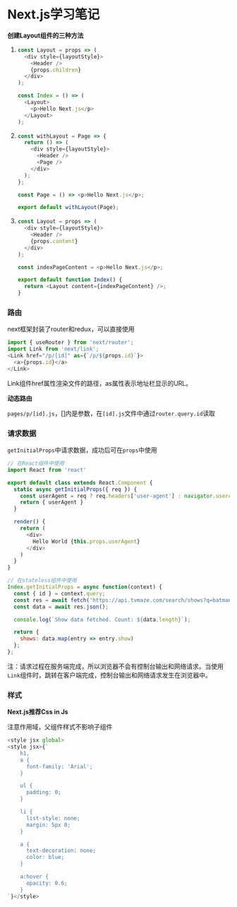 # Next.js学习笔记
**创建Layout组件的三种方法**

1. ```javascript
   const Layout = props => (
     <div style={layoutStyle}>
       <Header />
       {props.children}
     </div>
   );

   const Index = () => (
     <Layout>
       <p>Hello Next.js</p>
     </Layout>
   );
   ```

2. ```javascript
   const withLayout = Page => {
     return () => (
       <div style={layoutStyle}>
         <Header />
         <Page />
       </div>
     );
   };

   const Page = () => <p>Hello Next.js</p>;

   export default withLayout(Page);
   ```

3. ```javascript
   const Layout = props => (
     <div style={layoutStyle}>
       <Header />
       {props.content}
     </div>
   );

   const indexPageContent = <p>Hello Next.js</p>;

   export default function Index() {
     return <Layout content={indexPageContent} />;
   }
   ```



### 路由

next框架封装了router和redux，可以直接使用

```js
import { useRouter } from 'next/router';
import Link from 'next/link';
<Link href="/p/[id]" as={`/p/${props.id}`}>
  <a>{props.id}</a>
</Link>
```

Link组件href属性渲染文件的路径，as属性表示地址栏显示的URL。

**动态路由**

`pages/p/[id].js`，[]内是参数，在`[id].js`文件中通过`router.query.id`读取



### 请求数据

`getInitialProps`中请求数据，成功后可在`props`中使用

```javascript
// 在React组件中使用
import React from 'react'

export default class extends React.Component {
  static async getInitialProps({ req }) {
    const userAgent = req ? req.headers['user-agent'] : navigator.userAgent
    return { userAgent }
  }

  render() {
    return (
      <div>
        Hello World {this.props.userAgent}
      </div>
    )
  }
}

// 在stateless组件中使用
Index.getInitialProps = async function(context) {
  const { id } = context.query;
  const res = await fetch('https://api.tvmaze.com/search/shows?q=batman');
  const data = await res.json();

  console.log(`Show data fetched. Count: ${data.length}`);

  return {
    shows: data.map(entry => entry.show)
  };
};
```

注：请求过程在服务端完成，所以浏览器不会有控制台输出和网络请求。当使用`Link`组件时，跳转在客户端完成，控制台输出和网络请求发生在浏览器中。



### 样式

**Next.js推荐Css in Js**

注意作用域，父组件样式不影响子组件

```javascript
<style jsx global>
<style jsx>{`
    h1,
    a {
      font-family: 'Arial';
    }

    ul {
      padding: 0;
    }

    li {
      list-style: none;
      margin: 5px 0;
    }

    a {
      text-decoration: none;
      color: blue;
    }

    a:hover {
      opacity: 0.6;
    }
`}</style>
```


